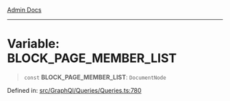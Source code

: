 [Admin Docs](/)

***

# Variable: BLOCK\_PAGE\_MEMBER\_LIST

> `const` **BLOCK\_PAGE\_MEMBER\_LIST**: `DocumentNode`


Defined in: [src/GraphQl/Queries/Queries.ts:780](https://github.com/PalisadoesFoundation/talawa-admin/blob/main/src/GraphQl/Queries/Queries.ts#L780)
